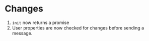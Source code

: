 # Changes

1. `init` now returns a promise 
2. User properties are now checked for changes before sending a message.
